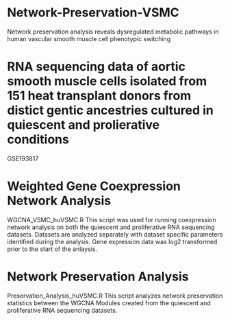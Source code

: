 # Network-Preservation-VSMC
Network preservation analysis reveals dysregulated metabolic pathways in human vascular smooth muscle cell phenotypic switching

# RNA sequencing data of aortic smooth muscle cells isolated from 151 heat transplant donors from distict gentic ancestries cultured in quiescent and prolierative conditions
GSE193817

# Weighted Gene Coexpression Network Analysis
WGCNA_VSMC_huVSMC.R
This script was used for running coexpression network analysis on both the quiescent and proliferative RNA sequencing datasets. Datasets are analyzed separately with dataset specific parameters identified during the analysis. Gene expression data was log2 transformed prior to the start of the anlaysis.

# Network Preservation Analysis
Preservation_Analysis_huVSMC.R
This script analyzes network preservation statistics between the WGCNA Modules created from the quiescent and proliferative RNA sequencing datasets.
